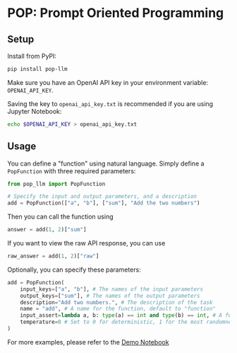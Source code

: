 # POP: Prompt Oriented Programming

## Setup

Install from PyPI:

```bash
pip install pop-llm
```

Make sure you have an OpenAI API key in your environment variable: `OPENAI_API_KEY`.

Saving the key to `openai_api_key.txt` is recommended if you are using Jupyter Notebook:

```bash
echo $OPENAI_API_KEY > openai_api_key.txt
```

## Usage
You can define a "function" using natural language. Simply define a `PopFunction` with three required parameters:

```python
from pop_llm import PopFunction

# Specify the input and output parameters, and a description
add = PopFunction(["a", "b"], ["sum"], "Add the two numbers")
```

Then you can call the function using

```python
answer = add(1, 2)["sum"]
```

If you want to view the raw API response, you can use

```python
raw_answer = add(1, 2)["raw"]
```

Optionally, you can specify these parameters:

```python
add = PopFunction(
    input_keys=["a", "b"], # The names of the input parameters
    output_keys=["sum"], # The names of the output parameters
    description="Add two numbers.", # The description of the task
    name = "add", # A name for the function, default to "function"
    input_assert=lambda a, b: type(a) == int and type(b) == int, # A function to assert the input
    temperature=0 # Set to 0 for deterministic, 1 for the most randomness
)
```

For more examples, please refer to the [Demo Notebook](./demo.ipynb)